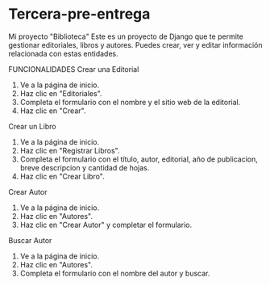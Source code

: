 # Tercera-pre-entrega
Mi proyecto "Biblioteca"
Este es un proyecto de Django que te permite gestionar editoriales, libros y autores. 
Puedes crear, ver y editar información relacionada con estas entidades.

FUNCIONALIDADES
Crear una Editorial
1. Ve a la página de inicio.
2. Haz clic en "Editoriales".
3. Completa el formulario con el nombre y el sitio web de la editorial.
4. Haz clic en "Crear".

Crear un Libro
1. Ve a la página de inicio.
2. Haz clic en "Registrar Libros".
3. Completa el formulario con el título, autor, editorial, año de publicacion, breve descripcion y cantidad de hojas.
4. Haz clic en "Crear Libro".

Crear Autor
1. Ve a la página de inicio.
2. Haz clic en "Autores".
3. Haz clic en "Crear Autor" y completar el formulario.

Buscar Autor
1. Ve a la página de inicio.
2. Haz clic en "Autores".
3. Completa el formulario con el nombre del autor y buscar.
